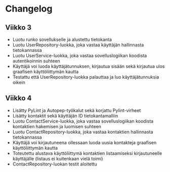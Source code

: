# Changelog

## Viikko 3

- Luotu runko sovellukselle ja alustettu tietokanta
- Luotu UserRepository-luokka, joka vastaa käyttäjän hallinnasta tietokannassa
- Luotu UserService-luokka, joka vastaa sovelluslogiikan koodista autentikoinnin suhteen
- Käyttäjä voi luoda käyttäjätunnuksen, kirjautua sisään sekä kirjautua ulos graafisen käyttöliittymän kautta
- Testattu että UserRepository-luokka palauttaa ja luo käyttäjätunnuksia oikein

## Viikko 4

- Lisätty PyLint ja Autopep-työkalut sekä korjattu Pylint-virheet
- Lisätty kontaktit sekä käyttäjän ID tietokantamalliin
- Luotu ContactService-luokka, joka vastaa sovelluslogiikan koodista kontaktien hakemisen ja luomisen suhteen
- Luotu ContactRepository-luokka, joka vastaa kontaktien hallinnasta tietokannassa
- Käyttäjä voi kirjautuneena ollessaan luoda uusia kontakteja graafisen käyttöliittymän kautta
- Toteutettu alustava käyttöliittymä kontaktien listaamiseksi kirjautuneelle käyttäjälle (listaus ei kuitenkaan vielä toimi)
- ContactRepository-luokan testit aloitettu
